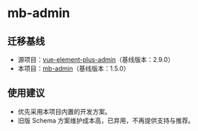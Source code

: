 # mb-admin

## 迁移基线

- 源项目：[vue-element-plus-admin](https://github.com/kailong321200875/vue-element-plus-admin)（基线版本：2.9.0）
- 本项目：[mb-admin](https://github.com/syh-micro-build/mb-admin)（基线版本：1.5.0）

## 使用建议

- 优先采用本项目内置的开发方案。
- 旧版 Schema 方案维护成本高，已弃用，不再提供支持与推荐。
